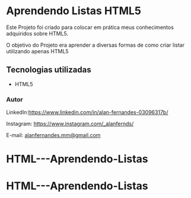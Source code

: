# Aprendendo Listas HTML5

Este Projeto foi criado para colocar em prática meus conhecimentos adquiridos sobre HTML5.

O objetivo do Projeto era aprender a diversas formas de como criar listar utilizando apenas HTML5 


## Tecnologias utilizadas

* HTML5


### Autor

LinkedIn:https://www.linkedin.com/in/alan-fernandes-03096317b/

Instagram: https://www.instagram.com/_alanfernds/

E-mail: alanfernandes.mm@gmail.com
# HTML---Aprendendo-Listas
# HTML---Aprendendo-Listas
